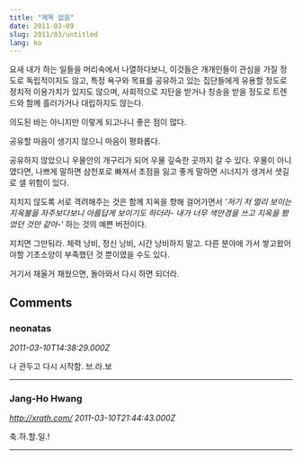 ```yaml
---
title: "제목 없음"
date: 2011-03-09
slug: 2011/03/untitled
lang: ko
---
```


요새 내가 하는 일들을 머리속에서 나열하다보니, 이것들은 개개인들이 관심을 가질 정도로 독립적이지도 않고, 특정 욕구와 목표를 공유하고 있는 집단들에게 유용할 정도로 정치적 이용가치가 있지도 않으며, 사회적으로 지탄을 받거나 칭송을 받을 정도로 트렌드와 함께 흘러가거나 대립하지도 않는다.

의도된 바는 아니지만 이렇게 되고나니 좋은 점이 많다.

공유할 마음이 생기지 않으니 마음이 평화롭다.

공유하지 않았으니 우물안의 개구리가 되어 우물 깊숙한 곳까지 갈 수 있다. 우물이 아니였다면, 나쁘게 말하면 삼천포로 빠져서 초점을 잃고 좋게 말하면 시너지가 생겨서 샛길로 샐 위험이 있다.

지치지 않도록 서로 격려해주는 것은 함께 지옥을 향해 걸어가면서 *'저기 저 멀리 보이는 지옥불을 자주보다보니 아름답게 보이기도 하더라- 내가 너무 색안경을 쓰고 지옥을 봤었던 것만 같아-'* 하는 것의 예쁜 버전이다.

지치면 그만둬라. 체력 낭비, 정신 낭비, 시간 낭비하지 말고. 다른 분야에 가서 쌓고왔어야할 기초소양이 부족했던 것 뿐이였을 수도 있다.

거기서 채울거 채웠으면, 돌아와서 다시 하면 되더라.

## Comments

### neonatas
*2011-03-10T14:38:29.000Z*

나 관두고 다시 시작함. 브.라.보

---

### Jang-Ho Hwang
*http://xrath.com/*
*2011-03-10T21:44:43.000Z*

축.하.할.일.!

---

